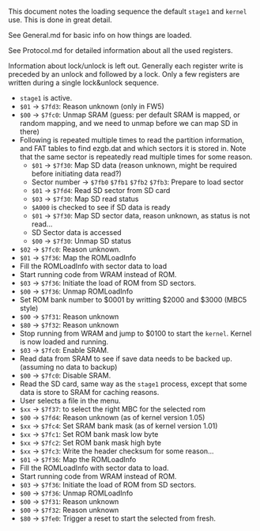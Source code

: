 This document notes the loading sequence the default `stage1` and `kernel` use. This is done in great detail.

See General.md for basic info on how things are loaded.

See Protocol.md for detailed information about all the used registers.


Information about lock/unlock is left out. Generally each register write is preceded by an unlock and followed by a lock. Only a few registers are written during a single lock&unlock sequence.

- `stage1` is active.
- `$01` -> `$7fd3`: Reason unknown (only in FW5)
- `$00` -> `$7fc0`: Unmap SRAM (guess: per default SRAM is mapped, or random mapping, and we need to unmap before we can map SD in there)
- Following is repeated multiple times to read the partition information, and FAT tables to find ezgb.dat and which sectors it is stored in. Note that the same sector is repeatedly read multiple times for some reason.
  - `$01` -> `$7f30`: Map SD data (reason unknown, might be required before initiating data read?)
  - Sector number -> `$7fb0` `$7fb1` `$7fb2` `$7fb3`: Prepare to load sector
  - `$01` -> `$7fd4`: Read SD sector from SD card
  - `$03` -> `$7f30`: Map SD read status
  - `$A000` is checked to see if SD data is ready
  - `$01` -> `$7f30`: Map SD sector data, reason unknown, as status is not read...
  - SD Sector data is accessed
  - `$00` -> `$7f30`: Unmap SD status
- `$02` -> `$7fc0`: Reason unknown.
- `$01` -> `$7f36`: Map the ROMLoadInfo
- Fill the ROMLoadInfo with sector data to load
- Start running code from WRAM instead of ROM.
- `$03` -> `$7f36`: Initiate the load of ROM from SD sectors.
- `$00` -> `$7f36`: Unmap ROMLoadInfo
- Set ROM bank number to $0001 by writting $2000 and $3000 (MBC5 style)
- `$00` -> `$7f31`: Reason unknown
- `$80` -> `$7f32`: Reason unknown
- Stop running from WRAM and jump to $0100 to start the `kernel`. Kernel is now loaded and running.
- `$03` -> `$7fc0`: Enable SRAM.
- Read data from SRAM to see if save data needs to be backed up. (assuming no data to backup)
- `$00` -> `$7fc0`: Disable SRAM.
- Read the SD card, same way as the `stage1` process, except that some data is store to SRAM for caching reasons.
- User selects a file in the menu.
- `$xx` -> `$7f37`: to select the right MBC for the selected rom
- `$00` -> `$7fd4`: Reason unknown (as of kernel version 1.05)
- `$xx` -> `$7fc4`: Set SRAM bank mask (as of kernel version 1.01)
- `$xx` -> `$7fc1`: Set ROM bank mask low byte
- `$xx` -> `$7fc2`: Set ROM bank mask high byte
- `$xx` -> `$7fc3`: Write the header checksum for some reason...
- `$01` -> `$7f36`: Map the ROMLoadInfo
- Fill the ROMLoadInfo with sector data to load.
- Start running code from WRAM instead of ROM.
- `$03` -> `$7f36`: Initiate the load of ROM from SD sectors.
- `$00` -> `$7f36`: Unmap ROMLoadInfo
- `$00` -> `$7f31`: Reason unknown
- `$00` -> `$7f32`: Reason unknown
- `$80` -> `$7fe0`: Trigger a reset to start the selected from fresh.
